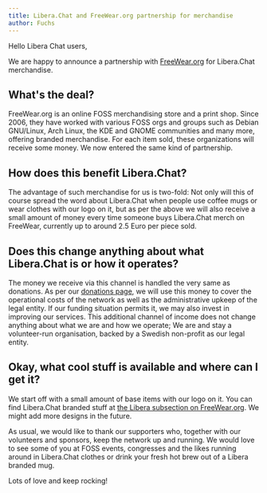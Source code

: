 ```yaml
---
title: Libera.Chat and FreeWear.org partnership for merchandise
author: Fuchs
---
```


Hello Libera Chat users,

We are happy to announce a partnership with
[FreeWear.org](https://www.freewear.org) for Libera.Chat merchandise.

## What's the deal?

FreeWear.org is an online FOSS merchandising store and a print shop.
Since 2006, they have worked with various FOSS orgs and groups
such as Debian GNU/Linux, Arch Linux, the KDE and GNOME communities
and many more, offering branded merchandise. For each item sold,
these organizations will receive some money.
We now entered the same kind of partnership.

## How does this benefit Libera.Chat?

The advantage of such merchandise for us is two-fold: Not only will
this of course spread the word about Libera.Chat when people use
coffee mugs or wear clothes with our logo on it, but as per the
above we will also receive a small amount of money every time
someone buys Libera.Chat merch on FreeWear, currently up to
around 2.5 Euro per piece sold.

## Does this change anything about what Libera.Chat is or how it operates?

The money we receive via this channel is handled the very same
as donations. As per our [donations page](/contributing/donate/),
we will use this money to cover the operational costs of the network
as well as the administrative upkeep of the legal entity.
If our funding situation permits it, we may also invest in improving
our services. This additional channel of income does not change anything
about what we are and how we operate; We are and stay a volunteer-run
organisation, backed by a Swedish non-profit as our legal entity.

## Okay, what cool stuff is available and where can I get it?

We start off with a small amount of base items with our logo on it.
You can find Libera.Chat branded stuff at
[the Libera subsection on FreeWear.org](https://www.freewear.org/LiberaChat).
We might add more designs in the future.

As usual, we would like to thank our supporters who,
together with our volunteers and sponsors, keep the network up and running.
We would love to see some of you at FOSS events, congresses and the likes
running around in Libera.Chat clothes or drink your fresh hot brew out
of a Libera branded mug.

Lots of love and keep rocking!
